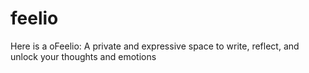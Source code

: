 # feelio
 Here is a oFeelio: A private and expressive space to write, reflect, and unlock your thoughts and emotions
